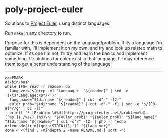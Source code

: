 # poly-project-euler

Solutions to [Project Euler](https://projecteuler.net), using distinct languages.

Run `make` in any directory to run.

Purpose for this is dependent on the language/problem. If its a language I'm familiar with, I'll implement it on my own, and try and look up related math to optimize. If its one I'm not, I'll try and learn the basics and implement something. If solutions for euler exist in that language, I'll may reference them to get a better understanding of the language.

---

```
>>>PMARK
#!/bin/bash
while IFS= read -r readme; do
  lang_ver="$(grep -m1 'Language:' "${readme}" | sed -e 's/\s*Language:\s*//')"
  lang_name="$(dirname "${readme}" | cut -d"-" -f2)"
  euler_prob="$(dirname "${readme}" | cut -d"-" -f1 | sed -e 's/[^0-9]*//g' | bc -l)"
  printf '* [Problem \#%d](https://projecteuler.net/problem=%d): [`%s`](./%s/) (%s)\n' "${euler_prob}" "${euler_prob}" "${lang_name}" "$(dirname "${readme}" | cut -d"/" -f2- | php -r 'echo urlencode(trim(fgets(STDIN)));')" "${lang_ver}"
done < <(find . -mindepth 2 -name README.md | sort -n)
```

